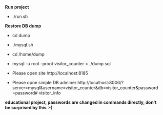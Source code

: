 **Run project**
- ./run.sh

**Restore DB dump**
- cd dump
- ./mysql.sh
- cd /home/dump
- mysql -u root -proot visitor_counter < ./dump.sql


- Please open site http://localhost:8185

- Please opne simple DB adminer http://localhost:8006/?server=mysql&username=visitor_counter&db=visitor_counter&password=password# visitor_info

**educational project, passwords are changed in commands directly, don't be surprised by this :-)**